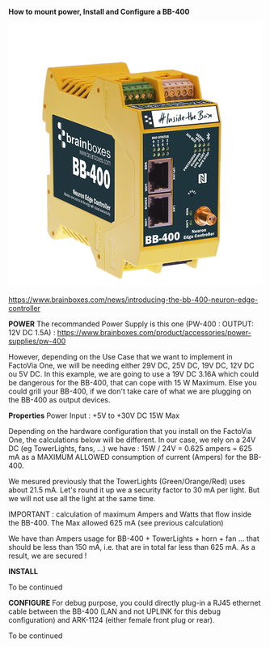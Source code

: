 **How to mount power, Install and Configure a BB-400**

![image.png](./Images/040010image-BB400Overview.png)

https://www.brainboxes.com/news/introducing-the-bb-400-neuron-edge-controller


**POWER**
The recommanded Power Supply is this one (PW-400 : OUTPUT: 12V DC 1.5A) : 
https://www.brainboxes.com/product/accessories/power-supplies/pw-400


However, depending on the Use Case that we want to implement in FactoVia One, we will be needing either 29V DC, 25V DC, 19V DC, 12V DC ou 5V DC.
In this example, we are going to use a 19V DC 3.16A which could be dangerous for the BB-400, that can cope with 15 W Maximum. Else you could grill your BB-400, if we don't take care of what we are plugging on the BB-400 as output devices. 

**Properties** Power Input : +5V to +30V DC 15W Max

Depending on the hardware configuration that you install on the FactoVia One, the calculations below will be different.
In our case, we rely on a 24V DC (eg TowerLights, fans, ...) we have : 
15W / 24V = 0.625 ampers = 625 mA as a MAXIMUM ALLOWED consumption of current (Ampers) for the BB-400.

We mesured previously that the TowerLights (Green/Orange/Red) uses about 21.5 mA. Let's round it up we a security factor to 30 mA per light. But we will not use all the light at the same time.


IMPORTANT : calculation of maximum Ampers and Watts that flow inside the BB-400.
The Max allowed 625 mA (see previous calculation)

We have than Ampers usage for BB-400 + TowerLights + horn + fan ... that should be less than 150 mA, i.e. that are in total far less than 625 mA. As a result, we are secured !

**INSTALL**

To be continued

**CONFIGURE**
For debug purpose, you could directly plug-in a RJ45 ethernet cable between the BB-400 (LAN and not UPLINK for this debug configuration) and ARK-1124 (either female front plug or rear).

To be continued
